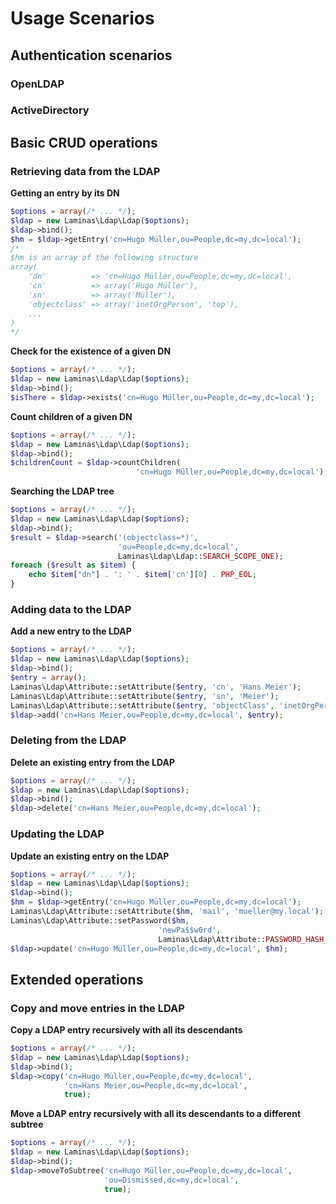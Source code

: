 # Usage Scenarios

## Authentication scenarios

### OpenLDAP

### ActiveDirectory

## Basic CRUD operations

### Retrieving data from the LDAP

**Getting an entry by its DN**

```php
$options = array(/* ... */);
$ldap = new Laminas\Ldap\Ldap($options);
$ldap->bind();
$hm = $ldap->getEntry('cn=Hugo Müller,ou=People,dc=my,dc=local');
/*
$hm is an array of the following structure
array(
    'dn'          => 'cn=Hugo Müller,ou=People,dc=my,dc=local',
    'cn'          => array('Hugo Müller'),
    'sn'          => array('Müller'),
    'objectclass' => array('inetOrgPerson', 'top'),
    ...
)
*/
```

**Check for the existence of a given DN**

```php
$options = array(/* ... */);
$ldap = new Laminas\Ldap\Ldap($options);
$ldap->bind();
$isThere = $ldap->exists('cn=Hugo Müller,ou=People,dc=my,dc=local');
```

**Count children of a given DN**

```php
$options = array(/* ... */);
$ldap = new Laminas\Ldap\Ldap($options);
$ldap->bind();
$childrenCount = $ldap->countChildren(
                            'cn=Hugo Müller,ou=People,dc=my,dc=local');
```

**Searching the LDAP tree**

```php
$options = array(/* ... */);
$ldap = new Laminas\Ldap\Ldap($options);
$ldap->bind();
$result = $ldap->search('(objectclass=*)',
                        'ou=People,dc=my,dc=local',
                        Laminas\Ldap\Ldap::SEARCH_SCOPE_ONE);
foreach ($result as $item) {
    echo $item["dn"] . ': ' . $item['cn'][0] . PHP_EOL;
}
```

### Adding data to the LDAP

**Add a new entry to the LDAP**

```php
$options = array(/* ... */);
$ldap = new Laminas\Ldap\Ldap($options);
$ldap->bind();
$entry = array();
Laminas\Ldap\Attribute::setAttribute($entry, 'cn', 'Hans Meier');
Laminas\Ldap\Attribute::setAttribute($entry, 'sn', 'Meier');
Laminas\Ldap\Attribute::setAttribute($entry, 'objectClass', 'inetOrgPerson');
$ldap->add('cn=Hans Meier,ou=People,dc=my,dc=local', $entry);
```

### Deleting from the LDAP

**Delete an existing entry from the LDAP**

```php
$options = array(/* ... */);
$ldap = new Laminas\Ldap\Ldap($options);
$ldap->bind();
$ldap->delete('cn=Hans Meier,ou=People,dc=my,dc=local');
```

### Updating the LDAP

**Update an existing entry on the LDAP**

```php
$options = array(/* ... */);
$ldap = new Laminas\Ldap\Ldap($options);
$ldap->bind();
$hm = $ldap->getEntry('cn=Hugo Müller,ou=People,dc=my,dc=local');
Laminas\Ldap\Attribute::setAttribute($hm, 'mail', 'mueller@my.local');
Laminas\Ldap\Attribute::setPassword($hm,
                                 'newPa$$w0rd',
                                 Laminas\Ldap\Attribute::PASSWORD_HASH_SHA1);
$ldap->update('cn=Hugo Müller,ou=People,dc=my,dc=local', $hm);
```

## Extended operations

### Copy and move entries in the LDAP

**Copy a LDAP entry recursively with all its descendants**

```php
$options = array(/* ... */);
$ldap = new Laminas\Ldap\Ldap($options);
$ldap->bind();
$ldap->copy('cn=Hugo Müller,ou=People,dc=my,dc=local',
            'cn=Hans Meier,ou=People,dc=my,dc=local',
            true);
```

**Move a LDAP entry recursively with all its descendants to a different subtree**

```php
$options = array(/* ... */);
$ldap = new Laminas\Ldap\Ldap($options);
$ldap->bind();
$ldap->moveToSubtree('cn=Hugo Müller,ou=People,dc=my,dc=local',
                     'ou=Dismissed,dc=my,dc=local',
                     true);
```
